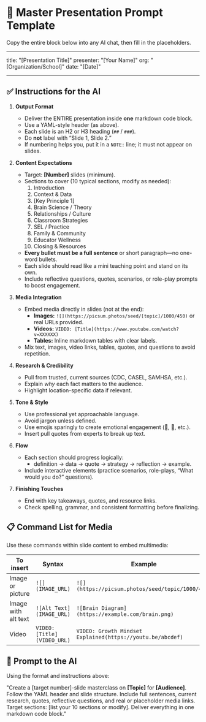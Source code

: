 # 🧠 Master Presentation Prompt Template
Copy the entire block below into any AI chat, then fill in the placeholders.

---

title: "[Presentation Title]"
presenter: "[Your Name]"
org: "[Organization/School]"
date: "[Date]"

---

## ✅ Instructions for the AI

1. **Output Format**
   - Deliver the ENTIRE presentation inside **one** markdown code block.
   - Use a YAML-style header (as above).
   - Each slide is an H2 or H3 heading (`##` / `###`).
   - Do **not** label with “Slide 1, Slide 2.”
   - If numbering helps you, put it in a `NOTE:` line; it must not appear on slides.

2. **Content Expectations**
   - Target: **[Number]** slides (minimum).
   - Sections to cover (10 typical sections, modify as needed):
     1. Introduction
     2. Context & Data
     3. [Key Principle 1]
     4. Brain Science / Theory
     5. Relationships / Culture
     6. Classroom Strategies
     7. SEL / Practice
     8. Family & Community
     9. Educator Wellness
     10. Closing & Resources
   - **Every bullet must be a full sentence** or short paragraph—no one-word bullets.
   - Each slide should read like a mini teaching point and stand on its own.
   - Include reflective questions, quotes, scenarios, or role-play prompts to boost engagement.

3. **Media Integration**
   - Embed media directly in slides (not at the end):
     - **Images:** `![](https://picsum.photos/seed/[topic]/1000/450)` or real URLs provided.
     - **Videos:** `VIDEO: [Title](https://www.youtube.com/watch?v=XXXXXX)`
     - **Tables:** Inline markdown tables with clear labels.
   - Mix text, images, video links, tables, quotes, and questions to avoid repetition.

4. **Research & Credibility**
   - Pull from trusted, current sources (CDC, CASEL, SAMHSA, etc.).
   - Explain *why* each fact matters to the audience.
   - Highlight location-specific data if relevant.

5. **Tone & Style**
   - Use professional yet approachable language.
   - Avoid jargon unless defined.
   - Use emojis sparingly to create emotional engagement (🌟, 💭, etc.).
   - Insert pull quotes from experts to break up text.

6. **Flow**
   - Each section should progress logically:
     - definition → data → quote → strategy → reflection → example.
   - Include interactive elements (practice scenarios, role-plays, “What would you do?” questions).

7. **Finishing Touches**
   - End with key takeaways, quotes, and resource links.
   - Check spelling, grammar, and consistent formatting before finalizing.

## 📋 Command List for Media

Use these commands within slide content to embed multimedia:

| To insert | Syntax | Example |
|-----------|--------|---------|
| Image or picture | `![](IMAGE_URL)` | `![](https://picsum.photos/seed/topic/1000/450)` |
| Image with alt text | `![Alt Text](IMAGE_URL)` | `![Brain Diagram](https://example.com/brain.png)` |
| Video | `VIDEO: [Title](VIDEO_URL)` | `VIDEO: Growth Mindset Explained(https://youtu.be/abcdef)` |

## 🔧 Prompt to the AI

Using the format and instructions above:

"Create a [target number]-slide masterclass on **[Topic]** for **[Audience]**.
Follow the YAML header and slide structure.
Include full sentences, current research, quotes, reflective questions, and real or placeholder media links.
Target sections: [list your 10 sections or modify].
Deliver everything in one markdown code block."

